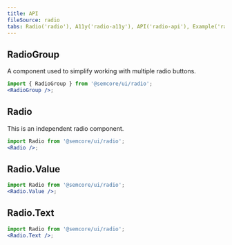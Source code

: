 ```yaml
---
title: API
fileSource: radio
tabs: Radio('radio'), A11y('radio-a11y'), API('radio-api'), Example('radio-code'), Changelog('radio-changelog')
---
```


## RadioGroup

A component used to simplify working with multiple radio buttons.

```jsx
import { RadioGroup } from '@semcore/ui/radio';
<RadioGroup />;
```

<TypesView type="RadioGroupProps" :types={...types} />

## Radio

This is an independent radio component.

```jsx
import Radio from '@semcore/ui/radio';
<Radio />;
```

<TypesView type="RadioProps" :types={...types} />

## Radio.Value

```jsx
import Radio from '@semcore/ui/radio';
<Radio.Value />;
```

<TypesView type="RadioValueProps" :types={...types} />

## Radio.Text

```jsx
import Radio from '@semcore/ui/radio';
<Radio.Text />;
```

<script setup>import { data as types } from '@types.data.ts';</script>